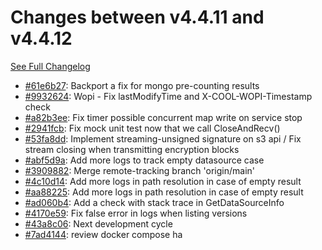 # Changes between v4.4.11 and v4.4.12

[See Full Changelog](https://github.com/pydio/cells/compare/v4.4.11...v4.4.12)

- [#61e6b27](https://github.com/pydio/cells/commit/61e6b275a01f07fe560bb308843eea4ede36a342): Backport a fix for mongo pre-counting results
- [#9932624](https://github.com/pydio/cells/commit/9932624fe3bc3dc048ee0f465892218cc2af550c): Wopi - Fix lastModifyTime and X-COOL-WOPI-Timestamp check
- [#a82b3ee](https://github.com/pydio/cells/commit/a82b3ee954ac50ad9f9e61963bd875c31ab9fff3): Fix timer possible concurrent map write on service stop
- [#2941fcb](https://github.com/pydio/cells/commit/2941fcb7dea4f2ceaa7d8abd7e0498029b7af8cb): Fix mock unit test now that we call CloseAndRecv()
- [#53fa8dd](https://github.com/pydio/cells/commit/53fa8ddc2443a2db08e5bbe15a1f7baa0e936cd5): Implement streaming-unsigned signature on s3 api / Fix stream closing when transmitting encryption blocks
- [#abf5d9a](https://github.com/pydio/cells/commit/abf5d9a9365dd89c1d6a73ef3a1c10be6f764b69): Add more logs to track empty datasource case
- [#3909882](https://github.com/pydio/cells/commit/39098823b78ae0ae75ad045dac800132b1a4dd3d): Merge remote-tracking branch 'origin/main'
- [#4c10d14](https://github.com/pydio/cells/commit/4c10d147a1e99136e82cad4f111b0446ab2b6e8a): Add more logs in path resolution in case of empty result
- [#aa88225](https://github.com/pydio/cells/commit/aa88225386b694bd3d6e8da5cdbabf1f7a95fd02): Add more logs in path resolution in case of empty result
- [#ad060b4](https://github.com/pydio/cells/commit/ad060b4e6f5a9eaf549faf82c53a2d0ce12827ff): Add a check with stack trace in GetDataSourceInfo
- [#4170e59](https://github.com/pydio/cells/commit/4170e59c28c877d446656696fc962b99fa16e606): Fix false error in logs when listing versions
- [#43a8c06](https://github.com/pydio/cells/commit/43a8c062d971fb2aa69220a9d796901c401fdd78): Next development cycle
- [#7ad4144](https://github.com/pydio/cells/commit/7ad4144157f08bff5493ceac8de0322f1738ed28): review docker compose ha
